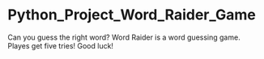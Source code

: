 # Python_Project_Word_Raider_Game
Can you guess the right word?  Word Raider is a word guessing game.  Playes get five tries!  Good luck!
